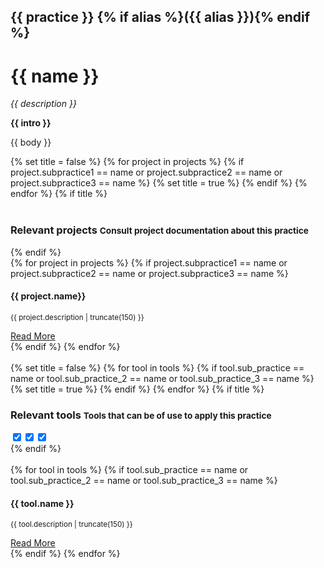 ## {{ practice }} {% if alias %}({{ alias }}){% endif %}

# {{ name }} 

_{{ description }}_

__{{ intro }}__

{{ body }}

</div></div><!-- dirty trick. close parent container and row--> 
{% set title = false %}
{% for project in projects %}
{% if project.subpractice1 == name or project.subpractice2 == name or project.subpractice3 == name %}
{% set title = true %}
{% endif %}
{% endfor %}
{% if title %}
<div class="container">
<div class="row">
<br>
<h3>Relevant projects <small>Consult project documentation about this practice</small></h3>
</div>
</div>
{% endif %}
<div class="container-fluid">
<div class="row">
<div class="carousel">
{% for project in projects %}
{% if project.subpractice1 == name or project.subpractice2 == name or project.subpractice3 == name %}
<div>
<div class="panel panel-primary">
<div class="panel-heading">
<h4 class="panel-title">{{ project.name}}</h4>
</div>
<div class="panel-body">
<p><small>{{ project.description | truncate(150) }}</small></p>
<a href="../../projects/{{ project.id }}.html#documented-practices">Read More</a>
</div>
</div>
</div>
{% endif %}
{% endfor %}
</div>
<br>
</div>
</div>
{% set title = false %}
{% for tool in tools %}
{% if tool.sub_practice == name or tool.sub_practice_2 == name or tool.sub_practice_3 == name %}
{% set title = true %}
{% endif %}
{% endfor %}
{% if title %}
<div class="container"><!-- dirty trick. reopen parent container -->
<div class="row">
<span class="pull-left"><h3>Relevant tools <small>Tools that can be of use to apply this practice</small></h3></span>
<span class="pull-right project-filter">
<div class="btn-group" data-toggle="buttons">
<label class="btn btn-primary glyphicon glyphicon-user active" data-toggle="tooltip" data-placement="top" title="User"><input type="checkbox" autocomplete="off" checked></label><label class="btn btn-primary glyphicon glyphicon-education active" data-toggle="tooltip" data-placement="top" title="Data User"><input type="checkbox" autocomplete="off" checked></label><label class="btn btn-primary glyphicon glyphicon-wrench active" data-toggle="tooltip" data-placement="top" title="Developer"><input type="checkbox" autocomplete="off" checked></label>
</div>
</span>
</div>
</div>
{% endif %}
<div class="container-fluid">
<div class="row">
<br>
<div class="carousel">
{% for tool in tools %}
{% if tool.sub_practice == name or tool.sub_practice_2 == name or tool.sub_practice_3 == name %}
<div>
<div class="panel panel-primary" data-toolbox-user="{{ tool.target_audience }}">
<div class="panel-heading">
<h4 class="panel-title">{{ tool.name }}</h4>
</div>
<div class="panel-body">
<p><small>{{ tool.description | truncate(150)  }}</small></p>
<a href="../../tools/{{ tool.id }}.html">Read More</a>
</div>
</div>
</div>
{% endif %}
{% endfor %}
</div>
</div>
</div>
<div class="container"><!-- dirty trick. reopen parent container -->
<div class="row">
</div><!--- group row -->
</div><!--- group container -->
<div class="container"><div class="row"><!-- dirty trick. reopen parent container and row -->